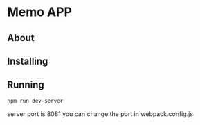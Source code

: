 # Memo APP

## About

## Installing

## Running

```
npm run dev-server
```
server port is 8081
you can change the port in webpack.config.js
